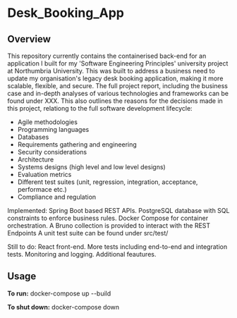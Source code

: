 # Desk_Booking_App

## Overview

This repository currently contains the containerised back-end for an application I built for my 'Software Engineering Principles' university project at Northumbria University.
This was built to address a business need to update my organisation's legacy desk booking application, making it more scalable, flexible, and secure. 
The full project report, including the business case and in-depth analyses of various technologies and frameworks can be found under XXX.
This also outlines the reasons for the decisions made in this project, relationg to the full software development lifecycle:
- Agile methodologies
- Programming languages
- Databases
- Requirements gathering and engineering
- Security considerations
- Architecture
- Systems designs (high level and low level designs)
- Evaluation metrics
- Different test suites (unit, regression, integration, acceptance, performace etc.)
- Compliance and regulation

Implemented:
Spring Boot based REST APIs. 
PostgreSQL database with SQL constraints to enforce business rules. 
Docker Compose for container orchestration. 
A Bruno collection is provided to interact with the REST Endpoints
A unit test suite can be found under src/test/

Still to do:
React front-end.
More tests including end-to-end and integration tests.
Monitoring and logging.
Additional feautures. 


## Usage

**To run:**
docker-compose up --build

**To shut down:**
docker-compose down

